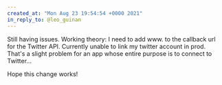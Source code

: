 ```yaml
---
created_at: "Mon Aug 23 19:54:54 +0000 2021"
in_reply_to: @leo_guinan
---
```


Still having issues. Working theory: I need to add www. to the callback url for the Twitter API. Currently unable to link my twitter account in prod. That's a slight problem for an app whose entire purpose is to connect to Twitter...

Hope this change works!